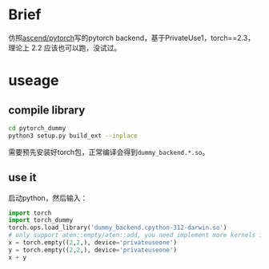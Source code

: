 # Brief

仿照[ascend/pytorch](https://github.com/ascend/pytorch)写的pytorch backend，基于PrivateUse1，torch==2.3，理论上 2.2 应该也可以跑，没试过。

# useage

## compile library
```bash
cd pytorch_dummy
python3 setup.py build_ext --inplace
```
需要预先安装好torch包，正常编译会得到`dummy_backend.*.so`。

## use it

启动python，然后输入：
```python
import torch
import torch_dummy
torch.ops.load_library('dummy_backend.cpython-312-darwin.so')
# only support aten::empty/aten::add, you need implement more kernels if you want
x = torch.empty((2,2,), device='privateuseone')
y = torch.empty((2,2,), device='privateuseone')
x + y
```

